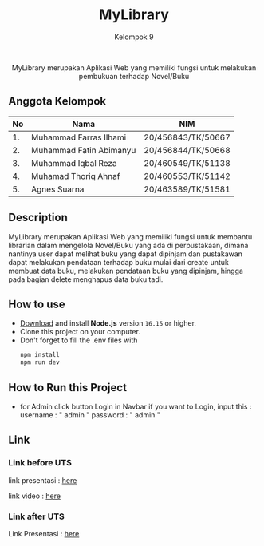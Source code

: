 <h1 align="center">
  MyLibrary
</h1>
<p align="center">Kelompok 9</p><br>
<p align="center">
  MyLibrary merupakan Aplikasi Web yang memiliki fungsi untuk melakukan pembukuan terhadap Novel/Buku
</p>


## Anggota Kelompok
|No   |   Nama     |   NIM     |
|----|------------|-----------|
|1. | Muhammad Farras Ilhami     | 20/456843/TK/50667 |
|2. | Muhammad Fatin Abimanyu    | 20/456844/TK/50668 |
|3. | Muhammad Iqbal Reza        | 20/460549/TK/51138 |
|4. | Muhamad Thoriq Ahnaf       | 20/460553/TK/51142 |
|5. | Agnes Suarna               | 20/463589/TK/51581 | 

## Description 
MyLibrary merupakan Aplikasi Web yang memiliki fungsi untuk membantu librarian dalam mengelola  Novel/Buku yang ada di perpustakaan, dimana nantinya user dapat melihat buku yang dapat dipinjam dan pustakawan dapat melakukan pendataan terhadap buku mulai dari create untuk membuat data buku, melakukan pendataan buku yang dipinjam, hingga pada bagian delete menghapus data buku tadi.


## How to use
- [Download](https://nodejs.org/en/download/) and install **Node.js** version `16.15` or higher.
- Clone this project on your computer.
- Don't forget to fill the .env files with 
  ```bash
  npm install
  npm run dev
  ```
  
 ## How to Run this Project
 - for Admin
    click button Login in Navbar
    if you want to Login, input this :
    username : " admin "
    password : " admin "

 ## Link
 ### Link before UTS
 link presentasi : [here](https://www.canva.com/design/DAFNfG4ZcrI/Yi0TU9aF1tc3zU_HRau2hA/view?utm_content=DAFNfG4ZcrI&utm_campaign=designshare&utm_medium=link&utm_source=publishsharelink
)

 link video : [here](https://drive.google.com/file/d/1VYAE70NQj8QOFoVWsub8J6sst-l2HAd4/view?usp=sharing)
 
 ### Link after UTS
 Link Presentasi : [here](https://www.canva.com/design/DAFSQnjrpw8/t7jrgvgGN86NvTU_jpMOpQ/view?utm_content=DAFSQnjrpw8&utm_campaign=designshare&utm_medium=link2&utm_source=sharebutton)
